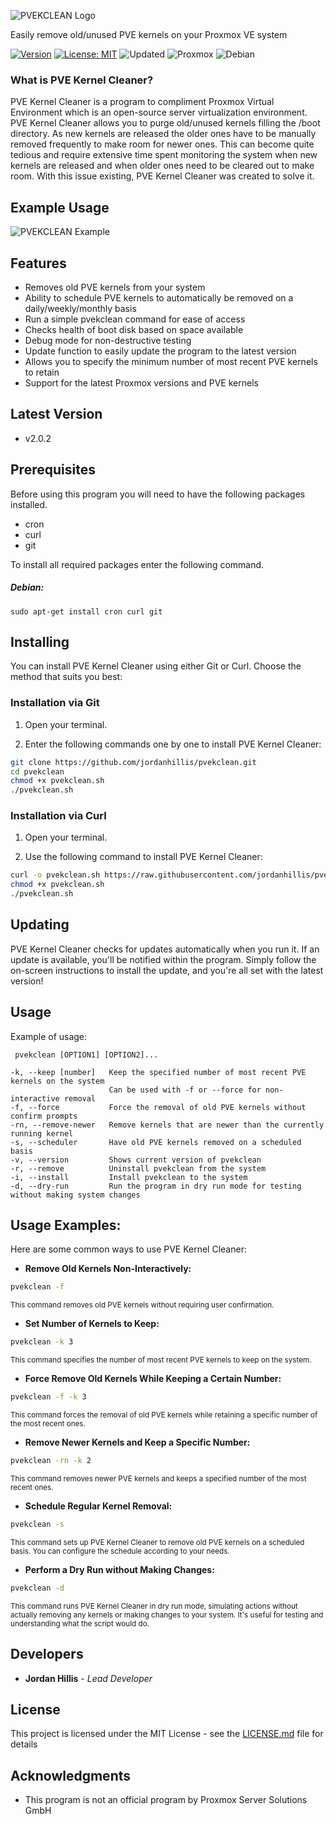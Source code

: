![PVEKCLEAN Logo](https://raw.githubusercontent.com/jordanhillis/pvekclean/master/assets/banner.png)

Easily remove old/unused PVE kernels on your Proxmox VE system

[![Version](https://img.shields.io/badge/Version-v2.0.2-brightgreen)](https://github.com/jordanhillis/pvekclean)
[![License: MIT](https://img.shields.io/badge/License-MIT-brightgreen.svg)](https://opensource.org/licenses/MIT)
![Updated](https://img.shields.io/github/last-commit/jordanhillis/pvekclean)
![Proxmox](https://img.shields.io/badge/-Proxmox-orange)
![Debian](https://img.shields.io/badge/-Debian-red)

### What is PVE Kernel Cleaner?

PVE Kernel Cleaner is a program to compliment Proxmox Virtual Environment which is an open-source server virtualization environment. PVE Kernel Cleaner allows you to purge old/unused kernels filling the /boot directory. As new kernels are released the older ones have to be manually removed frequently to make room for newer ones. This can become quite tedious and require extensive time spent monitoring the system when new kernels are released and when older ones need to be cleared out to make room. With this issue existing, PVE Kernel Cleaner was created to solve it.

## Example Usage

![PVEKCLEAN Example](https://raw.githubusercontent.com/jordanhillis/pvekclean/master/assets/example-2.0.2.png)

## Features

* Removes old PVE kernels from your system
* Ability to schedule PVE kernels to automatically be removed on a daily/weekly/monthly basis
* Run a simple pvekclean command for ease of access
* Checks health of boot disk based on space available
* Debug mode for non-destructive testing
* Update function to easily update the program to the latest version
* Allows you to specify the minimum number of most recent PVE kernels to retain
* Support for the latest Proxmox versions and PVE kernels

## Latest Version

* v2.0.2

## Prerequisites

Before using this program you will need to have the following packages installed.
* cron
* curl
* git

To install all required packages enter the following command.

##### Debian:

```
sudo apt-get install cron curl git
```

## Installing

You can install PVE Kernel Cleaner using either Git or Curl. Choose the method that suits you best:

### Installation via Git

1. Open your terminal.

2. Enter the following commands one by one to install PVE Kernel Cleaner:

```bash
git clone https://github.com/jordanhillis/pvekclean.git
cd pvekclean
chmod +x pvekclean.sh
./pvekclean.sh
```
### Installation via Curl

1. Open your terminal.

2. Use the following command to install PVE Kernel Cleaner:

```bash
curl -o pvekclean.sh https://raw.githubusercontent.com/jordanhillis/pvekclean/master/pvekclean.sh
chmod +x pvekclean.sh
./pvekclean.sh
```

## Updating

PVE Kernel Cleaner checks for updates automatically when you run it. If an update is available, you'll be notified within the program. Simply follow the on-screen instructions to install the update, and you're all set with the latest version!

## Usage

Example of usage:
```
 pvekclean [OPTION1] [OPTION2]...

-k, --keep [number]   Keep the specified number of most recent PVE kernels on the system
                      Can be used with -f or --force for non-interactive removal
-f, --force           Force the removal of old PVE kernels without confirm prompts
-rn, --remove-newer   Remove kernels that are newer than the currently running kernel
-s, --scheduler       Have old PVE kernels removed on a scheduled basis
-v, --version         Shows current version of pvekclean
-r, --remove          Uninstall pvekclean from the system
-i, --install         Install pvekclean to the system
-d, --dry-run         Run the program in dry run mode for testing without making system changes

```

## Usage Examples:
Here are some common ways to use PVE Kernel Cleaner:

* **Remove Old Kernels Non-Interactively:**
```bash
pvekclean -f
```
<sub> This command removes old PVE kernels without requiring user confirmation.</sub>

* **Set Number of Kernels to Keep:**
```bash
pvekclean -k 3
```
<sub>This command specifies the number of most recent PVE kernels to keep on the system.</sub>

* **Force Remove Old Kernels While Keeping a Certain Number:**
```bash
pvekclean -f -k 3
```
<sub>This command forces the removal of old PVE kernels while retaining a specific number of the most recent ones.</sub>

* **Remove Newer Kernels and Keep a Specific Number:**
```bash
pvekclean -rn -k 2
```
<sub>This command removes newer PVE kernels and keeps a specified number of the most recent ones.</sub>

* **Schedule Regular Kernel Removal:**
```bash
pvekclean -s
```
<sub>This command sets up PVE Kernel Cleaner to remove old PVE kernels on a scheduled basis. You can configure the schedule according to your needs.</sub>

* **Perform a Dry Run without Making Changes:**
```bash
pvekclean -d
```
<sub>This command runs PVE Kernel Cleaner in dry run mode, simulating actions without actually removing any kernels or making changes to your system. It's useful for testing and understanding what the script would do.</sub>

## Developers

* **Jordan Hillis** - *Lead Developer*

## License

This project is licensed under the MIT License - see the [LICENSE.md](LICENSE.md) file for details

## Acknowledgments

* This program is not an official program by Proxmox Server Solutions GmbH
